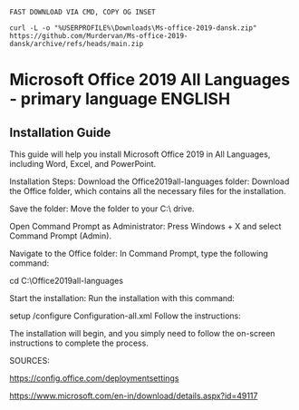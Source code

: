 ```FAST DOWNLOAD VIA CMD, COPY OG INSET```

```curl -L -o "%USERPROFILE%\Downloads\Ms-office-2019-dansk.zip" https://github.com/Murdervan/Ms-office-2019-dansk/archive/refs/heads/main.zip```

# Microsoft Office 2019 All Languages - primary language ENGLISH
## Installation Guide
This guide will help you install Microsoft Office 2019 in All Languages, including Word, Excel, and PowerPoint.


Installation Steps:
Download the Office2019all-languages folder:
Download the Office folder, which contains all the necessary files for the installation.

Save the folder:
Move the folder to your C:\ drive.

Open Command Prompt as Administrator:
Press Windows + X and select Command Prompt (Admin).

Navigate to the Office folder:
In Command Prompt, type the following command:

cd C:\Office2019all-languages

Start the installation:
Run the installation with this command:

setup /configure Configuration-all.xml
Follow the instructions:

The installation will begin, and you simply need to follow the on-screen instructions to complete the process.

SOURCES:

https://config.office.com/deploymentsettings

https://www.microsoft.com/en-in/download/details.aspx?id=49117
